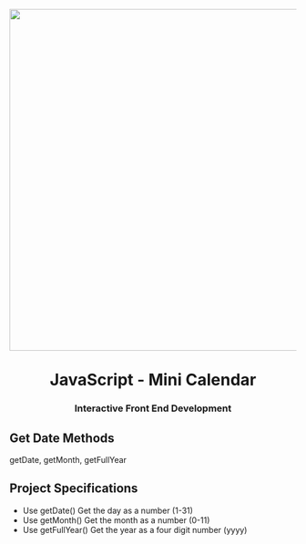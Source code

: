 <h1 align="center">
<br>
  <img src="assets/img/calendar-app.png" width="600">
  <br>
    <br>
  JavaScript - Mini Calendar
  <br>
</h1>

<h3 align="center">Interactive Front End Development</h3>

## Get Date Methods

getDate, getMonth, getFullYear

## Project Specifications

- Use getDate()	Get the day as a number (1-31)
- Use getMonth()	Get the month as a number (0-11)
- Use getFullYear()	Get the year as a four digit number (yyyy)